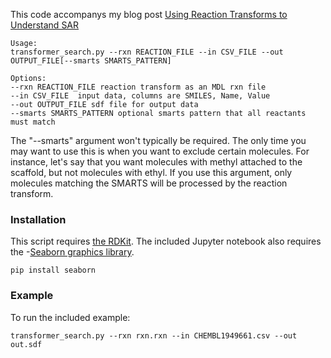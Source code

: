 This code accompanys my blog post [Using Reaction Transforms to Understand SAR](https://practicalcheminformatics.blogspot.com/2019/06/using-reaction-transforms-to-understand.html) 

```
Usage:
transformer_search.py --rxn REACTION_FILE --in CSV_FILE --out OUTPUT_FILE[--smarts SMARTS_PATTERN]

Options:
--rxn REACTION_FILE reaction transform as an MDL rxn file
--in CSV_FILE  input data, columns are SMILES, Name, Value
--out OUTPUT_FILE sdf file for output data
--smarts SMARTS_PATTERN optional smarts pattern that all reactants must match
```
The "--smarts" argument won't typically be required.  The only time you may want to use this is when you want to exclude certain molecules.  For instance, let's say that you want molecules with methyl attached to the scaffold, but not molecules with ethyl.  If you use this argument, only molecules matching the SMARTS will be processed by the reaction transform. 


### Installation
This script requires [the RDKit](https://www.rdkit.org/docs/Install.html).  The included Jupyter notebook also requires the -[Seaborn graphics library](https://seaborn.pydata.org/).
```
pip install seaborn
```
### Example
To run the included example:
```
transformer_search.py --rxn rxn.rxn --in CHEMBL1949661.csv --out out.sdf
```
